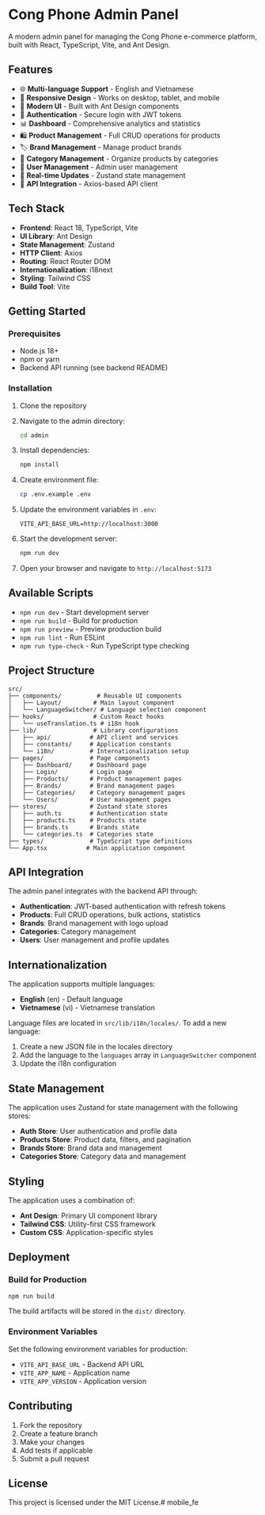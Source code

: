 # Cong Phone Admin Panel

A modern admin panel for managing the Cong Phone e-commerce platform, built with React, TypeScript, Vite, and Ant Design.

## Features

- 🌐 **Multi-language Support** - English and Vietnamese
- 📱 **Responsive Design** - Works on desktop, tablet, and mobile
- 🎨 **Modern UI** - Built with Ant Design components
- 🔐 **Authentication** - Secure login with JWT tokens
- 📊 **Dashboard** - Comprehensive analytics and statistics
- 🛍️ **Product Management** - Full CRUD operations for products
- 🏷️ **Brand Management** - Manage product brands
- 📂 **Category Management** - Organize products by categories
- 👥 **User Management** - Admin user management
- 🔄 **Real-time Updates** - Zustand state management
- 📡 **API Integration** - Axios-based API client

## Tech Stack

- **Frontend**: React 18, TypeScript, Vite
- **UI Library**: Ant Design
- **State Management**: Zustand
- **HTTP Client**: Axios
- **Routing**: React Router DOM
- **Internationalization**: i18next
- **Styling**: Tailwind CSS
- **Build Tool**: Vite

## Getting Started

### Prerequisites

- Node.js 18+ 
- npm or yarn
- Backend API running (see backend README)

### Installation

1. Clone the repository
2. Navigate to the admin directory:
   ```bash
   cd admin
   ```

3. Install dependencies:
   ```bash
   npm install
   ```

4. Create environment file:
   ```bash
   cp .env.example .env
   ```

5. Update the environment variables in `.env`:
   ```env
   VITE_API_BASE_URL=http://localhost:3000
   ```

6. Start the development server:
   ```bash
   npm run dev
   ```

7. Open your browser and navigate to `http://localhost:5173`

## Available Scripts

- `npm run dev` - Start development server
- `npm run build` - Build for production
- `npm run preview` - Preview production build
- `npm run lint` - Run ESLint
- `npm run type-check` - Run TypeScript type checking

## Project Structure

```
src/
├── components/          # Reusable UI components
│   ├── Layout/         # Main layout component
│   └── LanguageSwitcher/ # Language selection component
├── hooks/              # Custom React hooks
│   └── useTranslation.ts # i18n hook
├── lib/                # Library configurations
│   ├── api/           # API client and services
│   ├── constants/     # Application constants
│   └── i18n/          # Internationalization setup
├── pages/             # Page components
│   ├── Dashboard/     # Dashboard page
│   ├── Login/         # Login page
│   ├── Products/      # Product management pages
│   ├── Brands/        # Brand management pages
│   ├── Categories/    # Category management pages
│   └── Users/         # User management pages
├── stores/            # Zustand state stores
│   ├── auth.ts        # Authentication state
│   ├── products.ts    # Products state
│   ├── brands.ts      # Brands state
│   └── categories.ts  # Categories state
├── types/             # TypeScript type definitions
└── App.tsx           # Main application component
```

## API Integration

The admin panel integrates with the backend API through:

- **Authentication**: JWT-based authentication with refresh tokens
- **Products**: Full CRUD operations, bulk actions, statistics
- **Brands**: Brand management with logo upload
- **Categories**: Category management
- **Users**: User management and profile updates

## Internationalization

The application supports multiple languages:

- **English** (en) - Default language
- **Vietnamese** (vi) - Vietnamese translation

Language files are located in `src/lib/i18n/locales/`. To add a new language:

1. Create a new JSON file in the locales directory
2. Add the language to the `languages` array in `LanguageSwitcher` component
3. Update the i18n configuration

## State Management

The application uses Zustand for state management with the following stores:

- **Auth Store**: User authentication and profile data
- **Products Store**: Product data, filters, and pagination
- **Brands Store**: Brand data and management
- **Categories Store**: Category data and management

## Styling

The application uses a combination of:

- **Ant Design**: Primary UI component library
- **Tailwind CSS**: Utility-first CSS framework
- **Custom CSS**: Application-specific styles

## Deployment

### Build for Production

```bash
npm run build
```

The build artifacts will be stored in the `dist/` directory.

### Environment Variables

Set the following environment variables for production:

- `VITE_API_BASE_URL` - Backend API URL
- `VITE_APP_NAME` - Application name
- `VITE_APP_VERSION` - Application version

## Contributing

1. Fork the repository
2. Create a feature branch
3. Make your changes
4. Add tests if applicable
5. Submit a pull request

## License

This project is licensed under the MIT License.# mobile_fe
